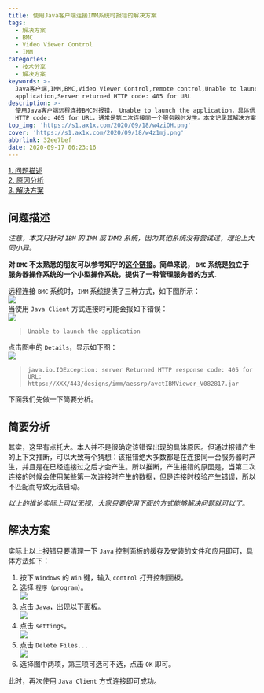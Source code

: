 ```yaml
---
title: 使用Java客户端连接IMM系统时报错的解决方案
tags:
  - 解决方案
  - BMC
  - Video Viewer Control
  - IMM
categories:
  - 技术分享
  - 解决方案
keywords: >-
  Java客户端,IMM,BMC,Video Viewer Control,remote control,Unable to launch the
  application,Server returned HTTP code: 405 for URL
description: >-
  使用Java客户端远程连接BMC时报错， Unable to launch the application，具体信息是Server returned
  HTTP code: 405 for URL，通常是第二次连接同一个服务器时发生。本文记录其解决方案。
top_img: 'https://s1.ax1x.com/2020/09/18/w4ziOH.png'
cover: 'https://s1.ax1x.com/2020/09/18/w4z1mj.png'
abbrlink: 32ee7bef
date: 2020-09-17 06:23:16
---
```

[1. 问题描述](#1)  
[2. 原因分析](#2)  
[3. 解决方案](#3)  

<span id="1">

## 问题描述  
*注意，本文只针对 `IBM` 的 `IMM` 或 `IMM2` 系统，因为其他系统没有尝试过，理论上大同小异。*  

**对 `BMC` 不太熟悉的朋友可以参考知乎的[这个链接](https://www.zhihu.com/question/54716507)。简单来说， `BMC` 系统是独立于服务器操作系统的一个小型操作系统，提供了一种管理服务器的方式.**  

远程连接 `BMC` 系统时，`IMM` 系统提供了三种方式，如下图所示：  
![](https://s1.ax1x.com/2020/09/17/wW1Ivd.png)  
当使用 `Java Client` 方式连接时可能会报如下错误：  
![](https://s1.ax1x.com/2020/09/18/w4WPsg.png)  
> `Unable to launch the application`  

点击图中的 `Details`，显示如下图：  
![](https://s1.ax1x.com/2020/09/18/w4WKQU.png)  
> `java.io.IOException: server Returned HTTP response code: 405 for URL: https://XXX/443/designs/imm/aessrp/avctIBMViewer_V082817.jar`  

下面我们先做一下简要分析。

</span>

<span id="2">

## 简要分析  
其实，这里有点托大。本人并不是很确定该错误出现的具体原因。但通过报错产生的上下文推断，可以大致有个猜想：该报错绝大多数都是在连接同一台服务器时产生，并且是在已经连接过之后才会产生。所以推断，产生报错的原因是，当第二次连接的时候会使用某些第一次连接时产生的数据，但是连接时校验产生错误，所以不匹配而导致无法启动。  

*以上的推论实际上可以无视，大家只要使用下面的方式能够解决问题就可以了。*

</span>

<span id="3">

## 解决方案  
实际上以上报错只要清理一下 `Java` 控制面板的缓存及安装的文件和应用即可，具体方法如下：  
1. 按下 `Windows` 的 `Win` 键，输入 `control` 打开控制面板。  
2. 选择 `程序（program）`。  
![](https://s1.ax1x.com/2020/09/17/wW1TKA.png)  
3. 点击 `Java`，出现以下面板。  
![](https://s1.ax1x.com/2020/09/17/wW15gH.png)  
4. 点击 `settings`。  
![](https://s1.ax1x.com/2020/09/17/wW1RUK.png)  
5. 点击 `Delete Files...`  
![](https://s1.ax1x.com/2020/09/17/wW12E6.png)  
6. 选择图中两项，第三项可选可不选，点击 `OK` 即可。  

此时，再次使用 `Java Client` 方式连接即可成功。

</span>


